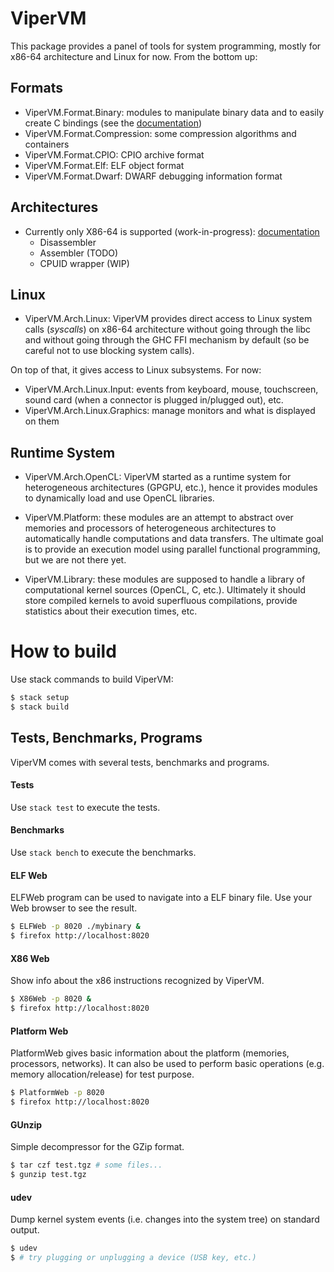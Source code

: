 # ViperVM

This package provides a panel of tools for system programming, mostly for
x86-64 architecture and Linux for now. From the bottom up:

## Formats

* ViperVM.Format.Binary: modules to manipulate binary data and to easily create
  C bindings (see the [documentation](doc/manual/bindings.md))
* ViperVM.Format.Compression: some compression algorithms and containers
* ViperVM.Format.CPIO: CPIO archive format
* ViperVM.Format.Elf: ELF object format
* ViperVM.Format.Dwarf: DWARF debugging information format

## Architectures

* Currently only X86-64 is supported (work-in-progress):
  [documentation](doc/manual/x86.md)
   * Disassembler
   * Assembler (TODO)
   * CPUID wrapper (WIP)

## Linux

* ViperVM.Arch.Linux: ViperVM provides direct access to Linux system calls
  (*syscalls*) on x86-64 architecture without going through the libc and
  without going through the GHC FFI mechanism by default (so be careful not to
  use blocking system calls).

On top of that, it gives access to Linux subsystems. For now:

* ViperVM.Arch.Linux.Input: events from keyboard, mouse, touchscreen, sound
  card (when a connector is plugged in/plugged out), etc.
* ViperVM.Arch.Linux.Graphics: manage monitors and what is displayed on them

## Runtime System

* ViperVM.Arch.OpenCL: ViperVM started as a runtime system for heterogeneous
  architectures (GPGPU, etc.), hence it provides modules to dynamically load
  and use OpenCL libraries.

* ViperVM.Platform: these modules are an attempt to abstract over memories and
  processors of heterogeneous architectures to automatically handle
  computations and data transfers. The ultimate goal is to provide an execution
  model using parallel functional programming, but we are not there yet.

* ViperVM.Library: these modules are supposed to handle a library of
  computational kernel sources (OpenCL, C, etc.). Ultimately it should store
  compiled kernels to avoid superfluous compilations, provide statistics about
  their execution times, etc.

# How to build

Use stack commands to build ViperVM:

```bash
$ stack setup
$ stack build
```

## Tests, Benchmarks, Programs

ViperVM comes with several tests, benchmarks and programs.

#### Tests

Use ``stack test`` to execute the tests.

#### Benchmarks

Use ``stack bench`` to execute the benchmarks.

#### ELF Web

ELFWeb program can be used to navigate into a ELF binary file. Use your Web
browser to see the result.

```bash
$ ELFWeb -p 8020 ./mybinary &
$ firefox http://localhost:8020
```

#### X86 Web

Show info about the x86 instructions recognized by ViperVM.

```bash
$ X86Web -p 8020 &
$ firefox http://localhost:8020
```

#### Platform Web

PlatformWeb gives basic information about the platform (memories, processors,
networks). It can also be used to perform basic operations (e.g. memory
allocation/release) for test purpose.

```bash
$ PlatformWeb -p 8020
$ firefox http://localhost:8020
```

#### GUnzip

Simple decompressor for the GZip format.

```bash
$ tar czf test.tgz # some files...
$ gunzip test.tgz
```


#### udev

Dump kernel system events (i.e. changes into the system tree) on standard output.

```bash
$ udev
$ # try plugging or unplugging a device (USB key, etc.)
```
